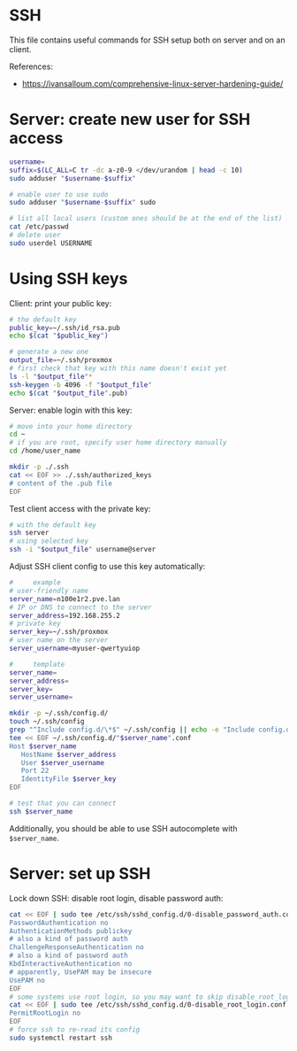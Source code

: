 
# SSH

This file contains useful commands for SSH setup both on server and on an client.

References:
- https://ivansalloum.com/comprehensive-linux-server-hardening-guide/

# Server: create new user for SSH access

```bash
username=
suffix=$(LC_ALL=C tr -dc a-z0-9 </dev/urandom | head -c 10)
sudo adduser "$username-$suffix"

# enable user to use sudo
sudo adduser "$username-$suffix" sudo

# list all local users (custom ones should be at the end of the list)
cat /etc/passwd
# delete user
sudo userdel USERNAME
```

# Using SSH keys

Client: print your public key:

```bash
# the default key
public_key=~/.ssh/id_rsa.pub
echo $(cat "$public_key")

# generate a new one
output_file=~/.ssh/proxmox
# first check that key with this name doesn't exist yet
ls -l "$output_file"*
ssh-keygen -b 4096 -f "$output_file"
echo $(cat "$output_file".pub)
```

Server: enable login with this key:

```bash
# move into your home directory
cd ~
# if you are root, specify user home directory manually
cd /home/user_name

mkdir -p ./.ssh
cat << EOF >> ./.ssh/authorized_keys
# content of the .pub file
EOF
```

Test client access with the private key:

```bash
# with the default key
ssh server
# using selected key
ssh -i "$output_file" username@server
```

Adjust SSH client config to use this key automatically:

```bash
#     example
# user-friendly name
server_name=n100e1r2.pve.lan
# IP or DNS to connect to the server
server_address=192.168.255.2
# private key
server_key=~/.ssh/proxmox
# user name on the server
server_username=myuser-qwertyuiop

#     template
server_name=
server_address=
server_key=
server_username=

mkdir -p ~/.ssh/config.d/
touch ~/.ssh/config
grep "^Include config.d/\*$" ~/.ssh/config || echo -e "Include config.d/*\n\n$(cat ~/.ssh/config)" > ~/.ssh/config
tee << EOF ~/.ssh/config.d/"$server_name".conf
Host $server_name
   HostName $server_address
   User $server_username
   Port 22
   IdentityFile $server_key
EOF

# test that you can connect
ssh $server_name
```

Additionally, you should be able to use SSH autocomplete with `$server_name`.

# Server: set up SSH

Lock down SSH: disable root login, disable password auth:

```bash
cat << EOF | sudo tee /etc/ssh/sshd_config.d/0-disable_password_auth.conf
PasswordAuthentication no
AuthenticationMethods publickey
# also a kind of password auth
ChallengeResponseAuthentication no
# also a kind of password auth
KbdInteractiveAuthentication no
# apparently, UsePAM may be insecure
UsePAM no
EOF
# some systems use root login, so you may want to skip disable_root_login
cat << EOF | sudo tee /etc/ssh/sshd_config.d/0-disable_root_login.conf
PermitRootLogin no
EOF
# force ssh to re-read its config
sudo systemctl restart ssh
```
